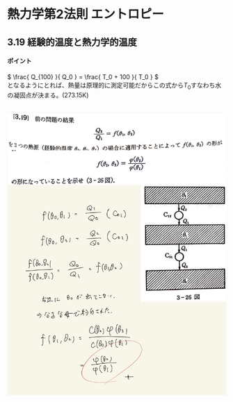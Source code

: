 <script type="text/javascript" async src="https://cdnjs.cloudflare.com/ajax/libs/mathjax/2.7.7/MathJax.js?config=TeX-MML-AM_CHTML">


</script>

<script type="text/x-mathjax-config">
 MathJax.Hub.Config({
 tex2jax: {
 inlineMath: [['$', '$'] ],
 displayMath: [ ['$$','$$'], ["\\[","\\]"] ]
 }
 });
</script>

# 熱力学第2法則 エントロピー
## 3.19 経験的温度と熱力学的温度

#### ポイント

$ \frac{ Q_{100} }{ Q_0 } = \frac{ T_0 + 100 }{ T_0 } $
<br>
となるようにとれば、熱量は原理的に測定可能だからこの式から$T_0$すなわち水の凝固点が決まる。(273.15K)
<br>
<br>

<img width="600" alt="Harashima-77" src="./images/Harashima-77.jpg">